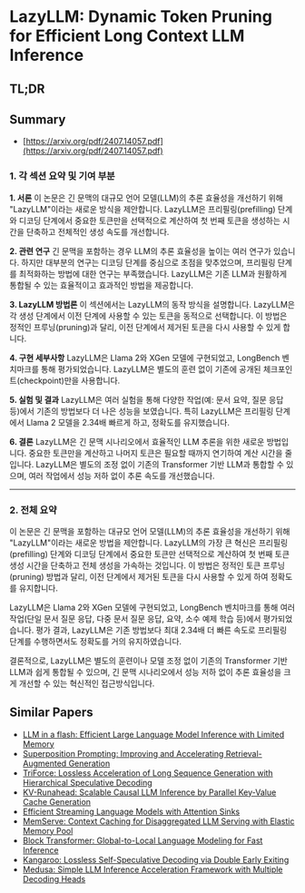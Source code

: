 # LazyLLM: Dynamic Token Pruning for Efficient Long Context LLM Inference
## TL;DR
## Summary
- [https://arxiv.org/pdf/2407.14057.pdf](https://arxiv.org/pdf/2407.14057.pdf)

### 1. 각 섹션 요약 및 기여 부분

**1. 서론**
이 논문은 긴 문맥의 대규모 언어 모델(LLM)의 추론 효율성을 개선하기 위해 "LazyLLM"이라는 새로운 방식을 제안합니다. LazyLLM은 프리필링(prefilling) 단계와 디코딩 단계에서 중요한 토큰만을 선택적으로 계산하여 첫 번째 토큰을 생성하는 시간을 단축하고 전체적인 생성 속도를 개선합니다.

**2. 관련 연구**
긴 문맥을 포함하는 경우 LLM의 추론 효율성을 높이는 여러 연구가 있습니다. 하지만 대부분의 연구는 디코딩 단계를 중심으로 초점을 맞추었으며, 프리필링 단계를 최적화하는 방법에 대한 연구는 부족했습니다. LazyLLM은 기존 LLM과 원활하게 통합될 수 있는 효율적이고 효과적인 방법을 제공합니다.

**3. LazyLLM 방법론**
이 섹션에서는 LazyLLM의 동작 방식을 설명합니다. LazyLLM은 각 생성 단계에서 이전 단계에 사용할 수 있는 토큰을 동적으로 선택합니다. 이 방법은 정적인 프루닝(pruning)과 달리, 이전 단계에서 제거된 토큰을 다시 사용할 수 있게 합니다.

**4. 구현 세부사항**
LazyLLM은 Llama 2와 XGen 모델에 구현되었고, LongBench 벤치마크를 통해 평가되었습니다. LazyLLM은 별도의 훈련 없이 기존에 공개된 체크포인트(checkpoint)만을 사용합니다.

**5. 실험 및 결과**
LazyLLM은 여러 실험을 통해 다양한 작업(예: 문서 요약, 질문 응답 등)에서 기존의 방법보다 더 나은 성능을 보였습니다. 특히 LazyLLM은 프리필링 단계에서 Llama 2 모델을 2.34배 빠르게 하고, 정확도를 유지했습니다.

**6. 결론**
LazyLLM은 긴 문맥 시나리오에서 효율적인 LLM 추론을 위한 새로운 방법입니다. 중요한 토큰만을 계산하고 나머지 토큰은 필요할 때까지 연기하여 계산 시간을 줄입니다. LazyLLM은 별도의 조정 없이 기존의 Transformer 기반 LLM과 통합할 수 있으며, 여러 작업에서 성능 저하 없이 추론 속도를 개선했습니다.

---

### 2. 전체 요약

이 논문은 긴 문맥을 포함하는 대규모 언어 모델(LLM)의 추론 효율성을 개선하기 위해 "LazyLLM"이라는 새로운 방법을 제안합니다. LazyLLM의 가장 큰 혁신은 프리필링(prefilling) 단계와 디코딩 단계에서 중요한 토큰만 선택적으로 계산하여 첫 번째 토큰 생성 시간을 단축하고 전체 생성을 가속하는 것입니다. 이 방법은 정적인 토큰 프루닝(pruning) 방법과 달리, 이전 단계에서 제거된 토큰을 다시 사용할 수 있게 하여 정확도를 유지합니다.

LazyLLM은 Llama 2와 XGen 모델에 구현되었고, LongBench 벤치마크를 통해 여러 작업(단일 문서 질문 응답, 다중 문서 질문 응답, 요약, 소수 예제 학습 등)에서 평가되었습니다. 평가 결과, LazyLLM은 기존 방법보다 최대 2.34배 더 빠른 속도로 프리필링 단계를 수행하면서도 정확도를 거의 유지하였습니다. 

결론적으로, LazyLLM은 별도의 훈련이나 모델 조정 없이 기존의 Transformer 기반 LLM과 쉽게 통합될 수 있으며, 긴 문맥 시나리오에서 성능 저하 없이 추론 효율성을 크게 개선할 수 있는 혁신적인 접근방식입니다.

## Similar Papers
- [LLM in a flash: Efficient Large Language Model Inference with Limited Memory](2312.11514.md)
- [Superposition Prompting: Improving and Accelerating Retrieval-Augmented Generation](2404.06910.md)
- [TriForce: Lossless Acceleration of Long Sequence Generation with Hierarchical Speculative Decoding](2404.11912.md)
- [KV-Runahead: Scalable Causal LLM Inference by Parallel Key-Value Cache Generation](2405.05329.md)
- [Efficient Streaming Language Models with Attention Sinks](2309.17453.md)
- [MemServe: Context Caching for Disaggregated LLM Serving with Elastic Memory Pool](2406.17565.md)
- [Block Transformer: Global-to-Local Language Modeling for Fast Inference](2406.02657.md)
- [Kangaroo: Lossless Self-Speculative Decoding via Double Early Exiting](2404.18911.md)
- [Medusa: Simple LLM Inference Acceleration Framework with Multiple Decoding Heads](2401.10774.md)
